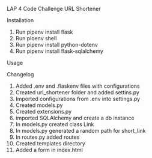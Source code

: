 LAP 4 Code Challenge
URL Shortener 

Installation
1. Run pipenv install flask
2. Run pioenv shell
3. Run pipenv install python-dotenv
4. Run pipenv install flask-sqlalchemy

Usage

Changelog
1. Added .env and .flaskenv files with configurations
2. Created url_shortener folder and added settins.py
3. Imported configurations from .env into settings.py
4. Created models.py
5. Created extensions.py
6. imported SQLAlchemy and create a db instance 
7. In models.py created class Link
8. In models.py generated a random path for short_link
9. In routes.py added routes
10. Created templates directory
11. Added a form in index.html



